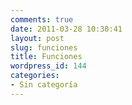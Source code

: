 ```yaml
---
comments: true
date: 2011-03-28 10:30:41
layout: post
slug: funciones
title: Funciones
wordpress_id: 144
categories:
- Sin categoría
---
```


